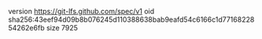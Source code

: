 version https://git-lfs.github.com/spec/v1
oid sha256:43eef94d09b8b076245d110388638bab9eafd54c6166c1d7716822854262e6fb
size 7925
